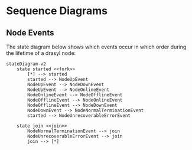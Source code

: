 # Sequence Diagrams

## Node Events

The state diagram below shows which events occur in which order during the lifetime of a drasyl node:

```mermaid
stateDiagram-v2
    state started <<fork>>
        [*] --> started
        started --> NodeUpEvent
        NodeUpEvent --> NodeDownEvent
        NodeUpEvent --> NodeOnlineEvent
        NodeOnlineEvent --> NodeOfflineEvent
        NodeOfflineEvent --> NodeOnlineEvent
        NodeOfflineEvent --> NodeDownEvent
        NodeDownEvent --> NodeNormalTerminationEvent
        started --> NodeUnrecoverableErrorEvent

    state join <<join>>
        NodeNormalTerminationEvent --> join
        NodeUnrecoverableErrorEvent --> join
        join --> [*]
```

